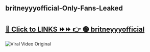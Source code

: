
 ## britneyyyofficial-Only-Fans-Leaked

# <h2><a href="https://clipsfans.com/britneyyyofficial&ref=git">🔗 Click to LINKS ⏩⏩ 👉 🟢 britneyyyofficial </a></h2>

<a href="https://clipsfans.com/britneyyyofficial&ref=git" rel="nofollow" data-target="animated-image.originalLink"><img src="https://i.ibb.co.com/xMMVF88/686577567.gif" alt="Viral Video Original" style="max-width: 100%; display: inline-block;" data-target="animated-image.originalImage"></a>
